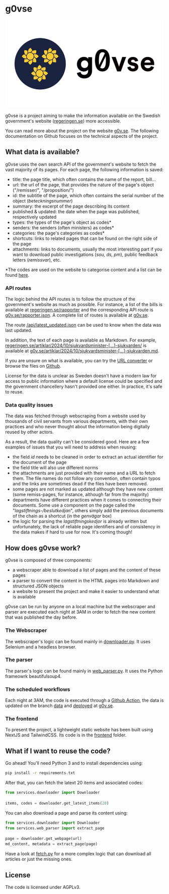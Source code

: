 # g0vse

![Logo of the g0vse project](./g0vse.png)

g0vse is a project aiming to make the information available on the Swedish government's website ([regeringen.se](https://www.regeringen.se)) more accessible.

You can read more about the project on the website [g0v.se](https://g0v.se). The following documentation on Github focuses on the technical aspects of the project.

## What data is available?

g0vse uses the own search API of the government's website to fetch the vast majority of its pages. For each page, the following information is saved:

- title: the page title, which often contains the name of the report, bill...
- url: the url of the page, that provides the nature of the page's object ("/remisser/", "/proposition/")
- id: the subtitle of the page, which often contains the serial number of the object (*beteckningsnummer*)
- summary: the excerpt of the page describing its content
- published & updated: the date when the page was published, respectively updated
- types: the types of the page's object as codes*
- senders: the senders (often ministers) as codes*
- categories: the page's categories as codes*
- shortcuts: links to related pages that can be found on the right side of the page
- attachments: links to documents, usually the most interesting part if you want to download public investigations (*sou, ds, pm*), public feedback letters (*remissvar*), etc.

*The codes are used on the website to categorise content and a list can be found [here](https://g0v.se/api/codes.json).

### API routes

The logic behind the API routes is to follow the structure of the government's website as much as possible. For instance, a list of the bills is available at [regeringen.se/rapporter](https://regeringen.se/rapporter) and the corresponding API route is [g0v.se/rapporter.json](https://g0v.se/rapporter.json). A complete list of routes is available at [g0v.se](https://g0v.se).

The route [/api/latest_updated.json](https://g0v.se/api/latest_updated.json) can be used to know when the data was last updated.

In addition, the text of each page is available as Markdown. For example, [regeringen.se/artiklar/2024/10/sjukvardsminister-[...]-sjukvarden/](https://regeringen.se/artiklar/2024/10/sjukvardsminister-acko-ankarberg-johansson-om-budgetsatsningar-pa-halso--och-sjukvarden/) is available at [g0v.se/artiklar/2024/10/sjukvardsminister-[...]-sjukvarden.md](https://g0v.se/artiklar/2024/10/sjukvardsminister-acko-ankarberg-johansson-om-budgetsatsningar-pa-halso--och-sjukvarden.md).

If you are unsure on what is available, you can try the [URL converter](https://g0v.se) or browse the files on [Github](https://github.com/civictechsweden/g0vse/tree/data).

License for the data is unclear as Sweden doesn't have a modern law for access to public information where a default license could be specified and the government chancellery hasn't provided one either. In practice, it's safe to reuse.

### Data quality issues

The data was fetched through webscraping from a website used by thousands of civil servants from various departments, with their own practices and who never thought about the information being digitally reused by other actors.

As a result, the data quality can't be considered good. Here are a few examples of issues that you will need to address when reusing:

- the field *id* needs to be cleaned in order to extract an actual identifier for the document of the page
- the field title will also use different norms
- the attachments are just provided with their name and a URL to fetch them. The file names do not follow any convention, often contain typos and the links are sometimes dead if the files have been removed.
- some pages are not marked as updated although they have new content (some remiss-pages, for instance, although far from the majority)
- departments have different practices when it comes to connecting their documents. Some use a component on the page called the "*lagstiftnings-/beslutkedjan*", others simply add the previous documents of the chain as a shortcut (in the *genvägar* box)
- the logic for parsing the *lagstiftningskedjor* is already written but unfortunately, the lack of reliable page identifiers and of consistency in the data makes if hard to use for now. It's coming though!

## How does g0vse work?

g0vse is composed of three components:

- a webscraper able to download a list of pages and the content of these pages
- a parser to convert the content in the HTML pages into Markdown and structured JSON objects
- a website to present the project and make it easier to understand what is available

g0vse can be run by anyone on a local machine but the webscraper and parser are executed each night at 3AM in order to fetch the new content that was published the day before.

### The Webscraper

The webscraper's logic can be found mainly in [downloader.py](./services/downloader.py). It uses Selenium and a headless browser.

### The parser

The parser's logic can be found mainly in [web_parser.py](./services/web_parser.py). It uses the Python frameowrk beautifulsoup4.

### The scheduled workflows

Each night at 3AM, the code is executed through a [Github Action](https://github.com/civictechsweden/g0vse/blob/master/.github/workflows/download.yml), the data is updated on the branch [data](https://github.com/civictechsweden/g0vse/tree/data) and [deployed](https://github.com/civictechsweden/g0vse/blob/master/.github/workflows/static.yml) at [g0v.se](https://g0v.se).

### The frontend

To present the project, a lightweight static website has been built using NextJS and TailwindCSS. Its code is in the [frontend](./frontend/) folder.

## What if I want to reuse the code?

Go ahead! You'll need Python 3 and to install dependencies using:

```bash
pip install -r requirements.txt
```

After that, you can fetch the latext 20 items and associated codes:

```python
from services.downloader import Downloader

items, codes = downloader.get_latest_items(20)
```

You can also download a page and parse its content using:

```python
from services.downloader import Downloader
from services.web_parser import extract_page

page = downloader.get_webpage(url)
md_content, metadata = extract_page(page)
```

Have a look at [fetch.py](./fetch.py) for a more complex logic that can download all articles or just the missing ones.

## License

The code is licensed under AGPLv3.
